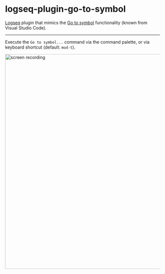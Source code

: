 # logseq-plugin-go-to-symbol

[Logseq](https://logseq.com/) plugin that mimics the [Go to symbol](https://code.visualstudio.com/docs/editor/editingevolved#_go-to-symbol) functionality (known from Visual Studio Code).

---

Execute the `Go to symbol...` command via the command palette, or via keyboard shortcut (default: `mod-t`).

<img src="./screenrecording.gif" alt="screen recording" width="700" />
